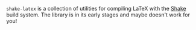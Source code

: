`shake-latex` is a collection of utilities for compiling LaTeX with the [Shake][] build system. The library is in its early stages and maybe doesn't work for you!

[shake]: https://github.com/ndmitchell/shake
